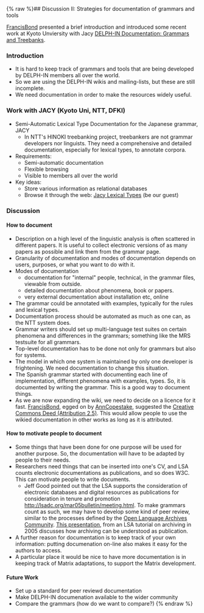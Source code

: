 {% raw %}## Discussion II: Strategies for documentation of grammars and tools

[FrancisBond](https://blog.inductorsoftware.com/docsproto/tools/FrancisBond) presented a brief introduction and introduced
some recent work at Kyoto Unviersity with Jacy [DELPH-IN Documentation:
Grammars and
Treebanks](http://www.kecl.ntt.co.jp/icl/mtg/members/bond/pubs/2005-delphin-documentation.pdf).

### Introduction

- It is hard to keep track of grammars and tools that are being
developed by DELPH-IN members all over the world.
- So we are using the DELPH-IN wikis and mailing-lists, but these are
still incomplete.
- We need documentation in order to make the resources widely useful.

### Work with JACY (Kyoto Uni, NTT, DFKI)

- Semi-Automatic Lexical Type Documentation for the Japanese grammar,
JACY
  - In NTT's HINOKI treebanking project, treebankers are not grammar
developers nor linguists. They need a comprehensive and detailed
documentation, especially for lexical types, to annotate
corpora.
- Requirements:
  - Semi-automatic documentation
  - Flexible browsing
  - Visible to members all over the world
- Key ideas:
  - Store various information as relational databases
  - Browse it through the web: [Jacy Lexical
Types](http://pc1.ku-ntt-unet.ocn.ne.jp/tomcat/lextypeDB/) (be
our guest)

### Discussion

#### How to document

- Description on a high level of the linguistic analysis is often
scattered in different papers. It is useful to collect electronic
versions of as many papers as possible and link them from the
grammar page.
- Granularity of documentation and modes of documentation depends on
users, purposes, or what you want to do with it.
- Modes of documentation
  - documentation for "internal" people, technical, in the grammar
files, viewable from outside.
  - detailed documentation about phenomena, book or papers.
  - very external documentation about installation etc, online
- The grammar could be annotated with examples, typically for the
rules and lexical types.
- Documentation process should be automated as much as one can, as the
NTT system does.
- Grammar writers should set up multi-language test suites on certain
phenomena and differences in the grammars; something like the MRS
testsuite for all grammars.
- Top-level documentation has to be done not only for grammars but
also for systems.
- The model in which one system is maintained by only one developer is
frightening. We need documentation to change this situation.
- The Spanish grammar started with documenting each line of
implementation, different phenomena with examples, types. So, it is
documented by writing the grammar. This is a good way to document
things.
- As we are now expanding the wiki, we need to decide on a licence for
it fast. [FrancisBond](https://blog.inductorsoftware.com/docsproto/tools/FrancisBond), egged on by
[AnnCopestake](https://blog.inductorsoftware.com/docsproto/tools/AnnCopestake), suggested the [Creative Commons Deed
(Attribution 2.5)](http://creativecommons.org/licenses/by/2.5/).
This would allow people to use the wikied documentation in other
works as long as it is attributed.

#### How to motivate people to document

- Some things that have been done for one purpose will be used for
another purpose. So, the documentation will have to be adapted by
people to their needs.
- Researchers need things that can be inserted into one's CV, and LSA
counts electronic documentations as publications, and so does W3C.
This can motivate people to write documents.
  - Jeff Good pointed out that the LSA supports the consideration of
electronic databases and digital resources as publications for
consideration in tenure and promotion
<http://lsadc.org/mar05bulletin/meeting.html>. To make grammars
count as such, we may have to develop some kind of peer review,
similar to the processes defined by the [Open Language Archives
Community](http://www.language-archives.org/). [This
presentation](http://language-archives.org/events/olac05/olac-lsa05-johnson.pdf),
from an LSA tutorial on archiving in 2005 discusses how
archiving can be understood as publication.
- A further reason for documentation is to keep track of your own
information: putting documenation on-line also makes it easy for the
authors to access.
- A particular place it would be nice to have more documentation is in
keeping track of Matrix adaptations, to support the Matrix
development.

#### Future Work

- Set up a standard for peer reviewd documentation
- Make DELPH-IN documenation available to the wider community
- Compare the grammars (how do we want to compare?)
<update date omitted for speed>{% endraw %}